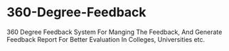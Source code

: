 # 360-Degree-Feedback
360 Degree Feedback System For Manging The Feedback, And Generate Feedback Report For Better Evaluation In Colleges, Universities etc.
